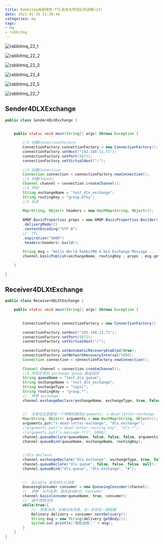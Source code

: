 ```yaml
---
title: Rabbitmq高级特性-TTL消息与死信队列详解(22)
date: 2021-01-26 21:39:44
categories: mq
tags: 
- mq
- rabbitmq
---
```


![rabbitmq_22_1](https://gitee.com/littlefxc/oss/raw/master/images/rabbitmq_22_1.png)

![rabbitmq_22_2](https://gitee.com/littlefxc/oss/raw/master/images/rabbitmq_22_2.png)

![rabbitmq_22_3](https://gitee.com/littlefxc/oss/raw/master/images/rabbitmq_22_3.png)

![rabbitmq_22_4](https://gitee.com/littlefxc/oss/raw/master/images/rabbitmq_22_4.png)

![rabbitmq_22_5](https://gitee.com/littlefxc/oss/raw/master/images/rabbitmq_22_5.png)

![rabbitmq_22_7](https://gitee.com/littlefxc/oss/raw/master/images/rabbitmq_22_7.png)

## Sender4DLXExchange

```java
public class Sender4DLXExchange {

	
	public static void main(String[] args) throws Exception {
		
		//1 创建ConnectionFactory
		ConnectionFactory connectionFactory = new ConnectionFactory();
		connectionFactory.setHost("192.168.11.71");
		connectionFactory.setPort(5672);
		connectionFactory.setVirtualHost("/");
		
		//2 创建Connection
		Connection connection = connectionFactory.newConnection();
		//3 创建Channel
		Channel channel = connection.createChannel();  
		//4 声明
		String exchangeName = "test_dlx_exchange";
		String routingKey = "group.bfxy";
		//5 发送
		
		Map<String, Object> headers = new HashMap<String, Object>();
		
		AMQP.BasicProperties props = new AMQP.BasicProperties.Builder()
		.deliveryMode(2)
		.contentEncoding("UTF-8")
		//	TTL
		.expiration("6000")
		.headers(headers).build();
		
		String msg = "Hello World RabbitMQ 4 DLX Exchange Message ... ";
		channel.basicPublish(exchangeName, routingKey , props , msg.getBytes()); 		
		
	}
	
}
```

## Receiver4DLXtExchange

```java
public class Receiver4DLXtExchange {

	public static void main(String[] args) throws Exception {
		
		
        ConnectionFactory connectionFactory = new ConnectionFactory() ;  
        
        connectionFactory.setHost("192.168.11.71");
        connectionFactory.setPort(5672);
		connectionFactory.setVirtualHost("/");
		
        connectionFactory.setAutomaticRecoveryEnabled(true);
        connectionFactory.setNetworkRecoveryInterval(3000);
        Connection connection = connectionFactory.newConnection();
        
        Channel channel = connection.createChannel();  
		//4 声明正常的 exchange queue 路由规则
		String queueName = "test_dlx_queue";
		String exchangeName = "test_dlx_exchange";
		String exchangeType = "topic";
		String routingKey = "group.*";
		//	声明 exchange
		channel.exchangeDeclare(exchangeName, exchangeType, true, false, false, null);
		
		
		//	注意在这里要加一个特殊的属性arguments: x-dead-letter-exchange
		Map<String, Object> arguments = new HashMap<String, Object>();
		arguments.put("x-dead-letter-exchange", "dlx.exchange");
		//arguments.put("x-dead-letter-routing-key", "dlx.*");
		//arguments.put("x-message-ttl", 6000);
		channel.queueDeclare(queueName, false, false, false, arguments);
		channel.queueBind(queueName, exchangeName, routingKey);
		
		
		//dlx declare:
		channel.exchangeDeclare("dlx.exchange", exchangeType, true, false, false, null);
		channel.queueDeclare("dlx.queue", false, false, false, null);
		channel.queueBind("dlx.queue", "dlx.exchange", "#");
		
		
        //	durable 是否持久化消息
        QueueingConsumer consumer = new QueueingConsumer(channel);
        //	参数：队列名称、是否自动ACK、Consumer
        channel.basicConsume(queueName, true, consumer);  
        //	循环获取消息  
        while(true){  
            //	获取消息，如果没有消息，这一步将会一直阻塞  
            Delivery delivery = consumer.nextDelivery();  
            String msg = new String(delivery.getBody());    
            System.out.println("收到消息：" + msg);  
        } 
	}
}
```

